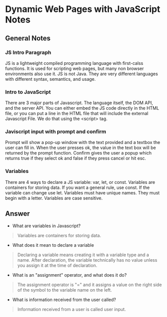 # Dynamic Web Pages with JavaScript Notes

## General Notes

### JS Intro Paragraph

JS is a lightweight compiled programming language with first-calss functions.  It is used for scripting web pages, but many non browser environments also use it.  JS is not Java.  They are very different languages with different syntax, semantics, and usage.

### Intro to JavaScript

There are 3 major parts of Javascript.  The language itself, the DOM API, and the server API.  You can either embed the JS code directly in the HTML file, or you can put a line in the HTML file that will include the external Javascript File.  We do that using the \<script> tag.  

### Javiscript input with prompt and confirm

Prompt will show a pop-up window with the text provided and a textbox the user can fill in.  When the user presses ok, the value in the text box will be returned by the prompt function.  Confirm gives the user a popup which returns true if they select ok and false if they press cancel or hit esc.

### Variables

There are 4 ways to declare a JS variable: var, let, or const.  Variables are containers for storing data.  If you want a general rule, use const.  If the variable can change use let.  Variables must have unique names.  They must begin with a letter.  Variables are case sensitive.

## Answer

- What are variables in Javascript?

> Variables are containers for storing data.

- What does it mean to declare a variable

> Declaring a variable means creating it with a variable type and a name.  After declaration, the variable technically has no value unless you assign it at the time of declaration.

- What is an "assignment" operator, and what does it do?

> The assignment operator is "=" and it assigns a value on the right side of the symbol to the variable name on the left.

- What is information received from the user called?

> Information received from a user is called user input.
